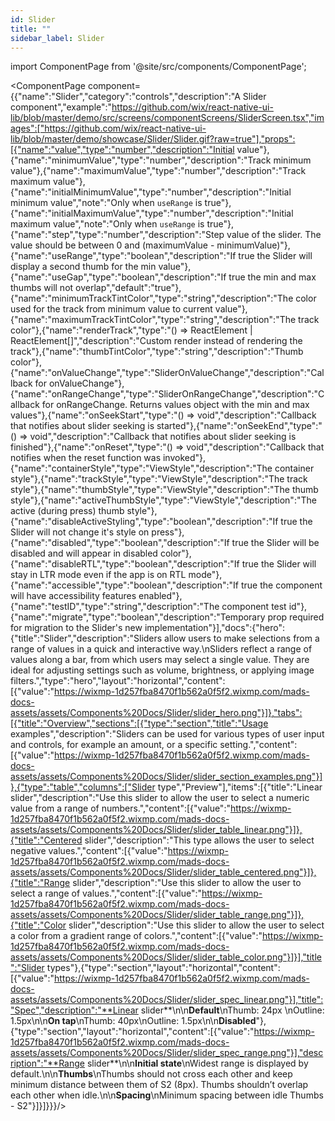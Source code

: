 ```yaml
---
id: Slider
title: ""
sidebar_label: Slider
---
```


import ComponentPage from '@site/src/components/ComponentPage';

<ComponentPage component={{"name":"Slider","category":"controls","description":"A Slider component","example":"https://github.com/wix/react-native-ui-lib/blob/master/demo/src/screens/componentScreens/SliderScreen.tsx","images":["https://github.com/wix/react-native-ui-lib/blob/master/demo/showcase/Slider/Slider.gif?raw=true"],"props":[{"name":"value","type":"number","description":"Initial value"},{"name":"minimumValue","type":"number","description":"Track minimum value"},{"name":"maximumValue","type":"number","description":"Track maximum value"},{"name":"initialMinimumValue","type":"number","description":"Initial minimum value","note":"Only when `useRange` is true"},{"name":"initialMaximumValue","type":"number","description":"Initial maximum value","note":"Only when `useRange` is true"},{"name":"step","type":"number","description":"Step value of the slider. The value should be between 0 and (maximumValue - minimumValue)"},{"name":"useRange","type":"boolean","description":"If true the Slider will display a second thumb for the min value"},{"name":"useGap","type":"boolean","description":"If true the min and max thumbs will not overlap","default":"true"},{"name":"minimumTrackTintColor","type":"string","description":"The color used for the track from minimum value to current value"},{"name":"maximumTrackTintColor","type":"string","description":"The track color"},{"name":"renderTrack","type":"() => ReactElement | ReactElement[]","description":"Custom render instead of rendering the track"},{"name":"thumbTintColor","type":"string","description":"Thumb color"},{"name":"onValueChange","type":"SliderOnValueChange","description":"Callback for onValueChange"},{"name":"onRangeChange","type":"SliderOnRangeChange","description":"Callback for onRangeChange. Returns values object with the min and max values"},{"name":"onSeekStart","type":"() => void","description":"Callback that notifies about slider seeking is started"},{"name":"onSeekEnd","type":"() => void","description":"Callback that notifies about slider seeking is finished"},{"name":"onReset","type":"() => void","description":"Callback that notifies when the reset function was invoked"},{"name":"containerStyle","type":"ViewStyle","description":"The container style"},{"name":"trackStyle","type":"ViewStyle","description":"The track style"},{"name":"thumbStyle","type":"ViewStyle","description":"The thumb style"},{"name":"activeThumbStyle","type":"ViewStyle","description":"The active (during press) thumb style"},{"name":"disableActiveStyling","type":"boolean","description":"If true the Slider will not change it's style on press"},{"name":"disabled","type":"boolean","description":"If true the Slider will be disabled and will appear in disabled color"},{"name":"disableRTL","type":"boolean","description":"If true the Slider will stay in LTR mode even if the app is on RTL mode"},{"name":"accessible","type":"boolean","description":"If true the component will have accessibility features enabled"},{"name":"testID","type":"string","description":"The component test id"},{"name":"migrate","type":"boolean","description":"Temporary prop required for migration to the Slider's new implementation"}],"docs":{"hero":{"title":"Slider","description":"Sliders allow users to make selections from a range of values in a quick and interactive way.\nSliders reflect a range of values along a bar, from which users may select a single value. They are ideal for adjusting settings such as volume, brightness, or applying image filters.","type":"hero","layout":"horizontal","content":[{"value":"https://wixmp-1d257fba8470f1b562a0f5f2.wixmp.com/mads-docs-assets/assets/Components%20Docs/Slider/slider_hero.png"}]},"tabs":[{"title":"Overview","sections":[{"type":"section","title":"Usage examples","description":"Sliders can be used for various types of user input and controls, for example an amount, or a specific setting.","content":[{"value":"https://wixmp-1d257fba8470f1b562a0f5f2.wixmp.com/mads-docs-assets/assets/Components%20Docs/Slider/slider_section_examples.png"}]},{"type":"table","columns":["Slider type","Preview"],"items":[{"title":"Linear slider","description":"Use this slider to allow the user to select a numeric value from a range of numbers.","content":[{"value":"https://wixmp-1d257fba8470f1b562a0f5f2.wixmp.com/mads-docs-assets/assets/Components%20Docs/Slider/slider_table_linear.png"}]},{"title":"Centered slider","description":"This type allows the user to select negative values.","content":[{"value":"https://wixmp-1d257fba8470f1b562a0f5f2.wixmp.com/mads-docs-assets/assets/Components%20Docs/Slider/slider_table_centered.png"}]},{"title":"Range slider","description":"Use this slider to allow the user to select a range of values.","content":[{"value":"https://wixmp-1d257fba8470f1b562a0f5f2.wixmp.com/mads-docs-assets/assets/Components%20Docs/Slider/slider_table_range.png"}]},{"title":"Color slider","description":"Use this slider to allow the user to select a color from a gradient range of colors.","content":[{"value":"https://wixmp-1d257fba8470f1b562a0f5f2.wixmp.com/mads-docs-assets/assets/Components%20Docs/Slider/slider_table_color.png"}]}],"title":"Slider types"},{"type":"section","layout":"horizontal","content":[{"value":"https://wixmp-1d257fba8470f1b562a0f5f2.wixmp.com/mads-docs-assets/assets/Components%20Docs/Slider/slider_spec_linear.png"}],"title":"Spec","description":"**Linear slider**\n\n**Default**\nThumb: 24px  \nOutline: 1.5px\n\n**On tap**\nThumb: 40px\nOutline: 1.5px\n\n**Disabled**"},{"type":"section","layout":"horizontal","content":[{"value":"https://wixmp-1d257fba8470f1b562a0f5f2.wixmp.com/mads-docs-assets/assets/Components%20Docs/Slider/slider_spec_range.png"}],"description":"**Range slider**\n\n**Initial state**\nWidest range is displayed by default.\n\n**Thumbs**\nThumbs should not cross each other and keep minimum distance between them of S2 (8px). Thumbs shouldn’t overlap each other when idle.\n\n**Spacing**\nMinimum spacing between idle Thumbs - S2"}]}]}}}/>

